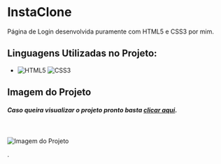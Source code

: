 # InstaClone

Página de Login desenvolvida puramente com HTML5 e CSS3 por mim.

## Linguagens Utilizadas no Projeto:

* ![HTML5](https://img.shields.io/badge/html5-%23E34F26.svg?style=for-the-badge&logo=html5&logoColor=white) ![CSS3](https://img.shields.io/badge/css3-%231572B6.svg?style=for-the-badge&logo=css3&logoColor=white)

## Imagem do Projeto

##### Caso queira visualizar o projeto pronto basta [clicar aqui](https://dusbeat.github.io/minimalist-login/).
<br>

![Imagem do Projeto](https://cdn.discordapp.com/attachments/1081731626150670467/1081732467687440464/download_1.png)

.
